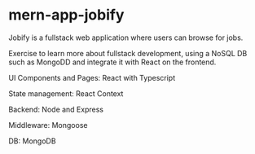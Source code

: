 # mern-app-jobify
Jobify is a fullstack web application where users can browse for jobs.

Exercise to learn more about fullstack development, using a NoSQL DB such as MongoDD and integrate it with React on the frontend.

UI Components and Pages: React with Typescript

State management: React Context

Backend: Node and Express

Middleware: Mongoose

DB: MongoDB
